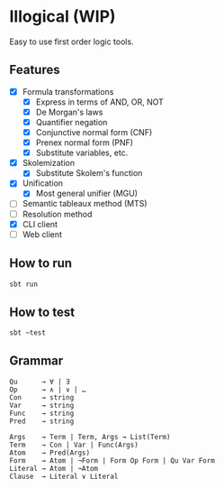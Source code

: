 # Illogical (WIP)

Easy to use first order logic tools.

## Features

- [x] Formula transformations
	- [x] Express in terms of AND, OR, NOT
	- [x] De Morgan's laws
	- [x] Quantifier negation
	- [x] Conjunctive normal form (CNF)
	- [x] Prenex normal form (PNF)
	- [x] Substitute variables, etc.
- [x] Skolemization
	- [x] Substitute Skolem's function
- [x] Unification
	- [x] Most general unifier (MGU)
- [ ] Semantic tableaux method (MTS)
- [ ] Resolution method
- [x] CLI client
- [ ] Web client

## How to run

```sh
sbt run
 ```

## How to test

```sh
sbt ~test
```

## Grammar

```
Qu      → ∀ | ∃
Op      → ∧ | ∨ | …
Con     → string
Var     → string
Func    → string
Pred    → string

Args    → Term | Term, Args → List(Term)
Term    → Con | Var | Func(Args)
Atom    → Pred(Args)
Form    → Atom | ¬Form | Form Op Form | Qu Var Form
Literal → Atom | ¬Atom
Clause  → Literal ∨ Literal
```
